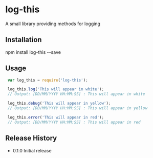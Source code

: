 log-this
=========

A small library providing methods for logging

## Installation

  npm install log-this --save

## Usage
	
  ```js
   var log_this = require('log-this');

   log_this.log('This will appear in white');
   // Output: [DD/MM/YYYY HH:MM:SS] : This will appear in white

   log_this.debug('This will appear in yellow');
   // Output: [DD/MM/YYYY HH:MM:SS] : This will appear in yellow
  
   log_this.error('This will appear in red');
   // Output: [DD/MM/YYYY HH:MM:SS] : This will appear in red

  ```
  


## Release History

* 0.1.0 Initial release
